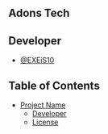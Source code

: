 ## Adons Tech

## Developer
- [@EXEiS10](https://www.github.com/eXeis-ixt)


## Table of Contents

- [Project Name](#Adons)
  - [Developer](#Fahad_Bhuiyan)
  - [License](#mit)
